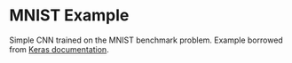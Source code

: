 # MNIST Example
Simple CNN trained on the MNIST benchmark problem.
Example borrowed from [Keras documentation](https://github.com/keras-team/keras/blob/master/examples/mnist_cnn.py).